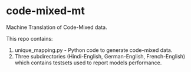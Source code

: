 # code-mixed-mt
Machine Translation of Code-Mixed data.

This repo contains:
1. unique_mapping.py - Python code to generate code-mixed data.
2. Three subdirectories (Hindi-English, German-English, French-English) which contains testsets used to report models performance.
